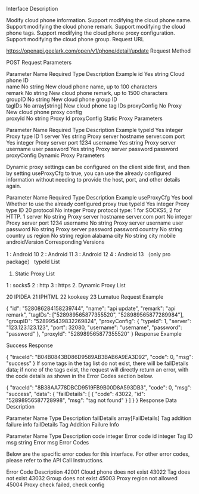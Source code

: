 Interface Description

Modify cloud phone information.
Support modifying the cloud phone name.
Support modifying the cloud phone remark.
Support modifying the cloud phone tags.
Support modifying the cloud phone proxy configuration.
Support modifying the cloud phone group.
Request URL

https://openapi.geelark.com/open/v1/phone/detail/update
Request Method

POST
Request Parameters

Parameter Name	Required	Type	Description	Example
id	Yes	string	Cloud phone ID	
name	No	string	New cloud phone name, up to 100 characters	
remark	No	string	New cloud phone remark, up to 1500 characters	
groupID	No	string	New cloud phone group ID	
tagIDs	No	array[string]	New cloud phone tag IDs	
proxyConfig	No	Proxy	New cloud phone proxy config	
proxyId	No	string	Proxy Id
proxyConfig Static Proxy Parameters

Parameter Name	Required	Type	Description	Example
typeId	Yes	integer	Proxy type ID	1
server	Yes	string	Proxy server hostname	server.com
port	Yes	integer	Proxy server port	1234
username	Yes	string	Proxy server username	user
password	Yes	string	Proxy server password	password
proxyConfig Dynamic Proxy Parameters

Dynamic proxy settings can be configured on the client side first, and then by setting useProxyCfg to true, you can use the already configured information without needing to provide the host, port, and other details again.

Parameter Name	Required	Type	Description	Example
useProxyCfg	Yes	bool	Whether to use the already configured proxy	true
typeId	Yes	integer	Proxy type ID	20
protocol	No	integer	Proxy protocol type: 1 for SOCKS5, 2 for HTTP.	1
server	No	string	Proxy server hostname	server.com
port	No	integer	Proxy server port	1234
username	No	string	Proxy server username	user
password	No	string	Proxy server password	password
country	No	string	country	us
region	No	string	region	alabama
city	No	string	city	mobile
androidVersion Corresponding Versions

1 : Android 10
2 : Android 11
3 : Android 12
4 : Android 13 （only pro package）
typeId List

1. Static Proxy List

1 : socks5
2 : http
3 : https
2. Dynamic Proxy List

20 IPIDEA
21 IPHTML
22 kookeey
23 Lumatuo
Request Example

{
 "id": "528086284158239744",
 "name": "api update",
 "remark": "api remark",
 "tagIDs": ["528989565877355520", "528989565877289984"],
 "groupID": "528995439832269824",
 "proxyConfig": {
 "typeId": 1,
 "server": "123.123.123.123",
 "port": 32080,
 "username": "username",
 "password": "password"
 },
 "proxyId": "528989565877355520"
}
Response Example

Success Response

{
 "traceId": "B04B0843BD86D9589AB3BAB6A9EA3D92",
 "code": 0,
 "msg": "success"
}
If some tags in the tag list do not exist, there will be failDetails data; if none of the tags exist, the request will directly return an error, with the code details as shown in the Error Codes section below.

{
 "traceId": "8B38AA778DBCD9519FB9B00D8A593DB3",
 "code": 0,
 "msg": "success",
 "data": {
 "failDetails": [
 {
 "code": 43022,
 "id": "52898956587728998",
 "msg": "tag not found"
 }
 ]
 }
}
Response Data Description

Parameter Name	Type	Description
failDetails	array[FailDetails]	Tag addition failure info
failDetails Tag Addition Failure Info <FailDetails>

Parameter Name	Type	Description
code	integer	Error code
id	integer	Tag ID
msg	string	Error msg
Error Codes

Below are the specific error codes for this interface. For other error codes, please refer to the API Call Instructions.

Error Code	Description
42001	Cloud phone does not exist
43022	Tag does not exist
43032	Group does not exist
45003	Proxy region not allowed
45004	Proxy check failed, check config